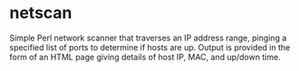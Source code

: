 # netscan
Simple Perl network scanner that traverses an IP address range, pinging a specified list of ports to determine if hosts are up. Output is provided in the form of an HTML page giving details of host IP, MAC, and up/down time.
